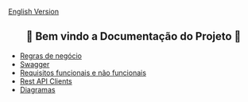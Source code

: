 <a href="https://github.com/Squad-Back-End/reprography-nodejs/blob/master/docs/README-en.md">English Version</a>

<h2 align="center">📄 Bem vindo a Documentação do Projeto 📄 </br></h2>

  * [Regras de negócio](https://github.com/Squad-Back-End/reprography-nodejs/blob/master/docs/business_rules/README.md)
  * [Swagger](https://github.com/Squad-Back-End/reprography-nodejs/blob/master/docs/swagger/README.md)
  * [Requisitos funcionais e não funcionais](https://github.com/Squad-Back-End/reprography-nodejs/blob/master/docs/requirements/README.md)
  * [Rest API Clients](https://github.com/Squad-Back-End/reprography-nodejs/blob/master/docs/rest_api_client/README.md)
  * [Diagramas](https://github.com/Squad-Back-End/reprography-nodejs/blob/master/docs/diagrams/README.md)
